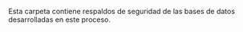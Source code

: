 Esta carpeta contiene respaldos de seguridad de las bases de datos desarrolladas en este proceso.  
